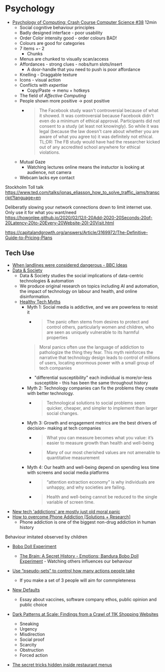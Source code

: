 Psychology
==========

* [Psychology of Computing: Crash Course Computer Science #38](https://www.youtube.com/watch?v=DEHsvQ3Ylwg) 12min
    * Social cognitive behaviour principles
    * Badly designed interface - poor usability
    * Order Color intensity good - order colours BAD!
    * Colours are good for categories
    * 7 items +- 2
        * Chunks
    * Menus are chunked to visually scan/access
    * Affordances - strong clues - nobs/turn slots/insert
        * A door-handle that you need to push is poor affordance
    * Knelling - Draggable texture
    * Icons - visual action
    * Conflicts with _expertise_
        * Copy/Paste -> menu + hotkeys
    * The field of _Affective Computing_
    * People shown more positive -> post positive
        * > The Facebook study wasn't controversial because of what it showed. It was controversial because Facebook didn't even do a minimum of ethical approval. Participants did not consent to a study (at least not knowingly). So while it was legal (because the law doesn't care about whether you are aware of what you agree to) it was definitely not ethical. TL;DR: The FB study would have had the researcher kicked out of any accredited school anywhere for ethical violations.
    * Mutual Gaze
        * Watching lectures online means the instuctor is looking at audience, not camera
    * Webcam lacks eye contact


Stockholm Toll talk
https://www.ted.com/talks/jonas_eliasson_how_to_solve_traffic_jams/transcript?language=en


Deliberatly slowing your network connections down to limit internet use.
Only use it for what you want/need
https://howonlee.github.io/2020/02/12/I-20Add-2020-20Seconds-20of-20Latency-20to-20Every-20Website-20I-20Visit.html


https://capitalandgrowth.org/answers/Article/3169972/The-Definitive-Guide-to-Pricing-Plans


Tech Use
--------
* [When landlines were considered dangerous - BBC Ideas](https://www.bbc.co.uk/ideas/videos/when-landlines-were-considered-dangerous/p08dwnnz)
* [Data & Society](https://datasociety.net/)
    * Data & Society studies the social implications of data-centric technologies & automation
    * We produce original research on topics including AI and automation, the impact of technology on labour and health, and online disinformation.
    * [Healthy Tech Myths](https://datasociety.net/wp-content/uploads/2020/10/Healthy-Tech-Myths-DataSociety-20201007.pdf)
        * Myth 1: Social media  is addictive,  and we are powerless to  resist it
            * > The panic often stems from desires to protect and control others, particularly women  and children, who are seen as uniquely vulnerable to its harmful properties
            > Moral panics often use the language  of addiction to pathologize the thing they fear. 
            > This myth reinforces the narrative that technology design leads to control of millions of users, locating enormous power with a small group  of tech companies
            * "differential  susceptibility" each individual is more/or-less susceptible - this has been the same throughout history
        * Myth 2: Technology  companies can fix the problems they create with better technology.
            * > Technological solutions to social problems seem quicker, cheaper, and simpler to implement than larger  social changes.
        * Myth 3: Growth and  engagement  metrics are  the best drivers  of decision- making at tech companies
            * > What you can measure becomes what you value: it’s easier to measure growth than health and well-being
            * > Many of our most cherished values are not amenable to quantitative measurement
        * Myth 4: Our health and well-being depend on spending less time with screens and social media platforms
            * > “attention extraction economy” is why individuals are unhappy, and why societies are failing.
            * > Health and well-being cannot be reduced to the single variable of screen time. 
* [New tech 'addictions' are mostly just old moral panic](https://www.engadget.com/2018-02-09-new-tech-addictions-are-mostly-just-old-moral-panic.html)
* [How to overcome Phone Addiction [Solutions + Research] ](https://cognitiontoday.com/phone-addiction-coping-solutions-research-statistics/)
    * Phone addiction is one of the biggest non-drug addiction in human history



Behaviour imitated observed by children
* [Bobo Doll Experiment](https://www.simplypsychology.org/bobo-doll.html)
    * [The Brain: A Secret History - Emotions; Bandura Bobo Doll Experiment](https://www.youtube.com/watch?v=zerCK0lRjp8) - Watching others influences our behaviour


* [Use “pseudo-sets” to control how many actions people take](https://ariyh.substack.com/p/influence-how-many-actions-people)
    * If you make a set of 3 people will aim for commpleteness
    

* [New Defaults](https://stratechery.com/2021/new-defaults/)
    * Essay about vaccines, software company ethos, public opinion and public choice

* [Dark Patterns at Scale: Findings from a Crawl of 11K Shopping Websites](https://webtransparency.cs.princeton.edu/dark-patterns/)
    * Sneaking
    * Urgency
    * Misdirection
    * Social proof
    * Scarcity
    * Obstruction
    * Forced action

* [The secret tricks hidden inside restaurant menus](https://www.bbc.com/future/article/20171120-the-secret-tricks-hidden-inside-restaurant-menus)